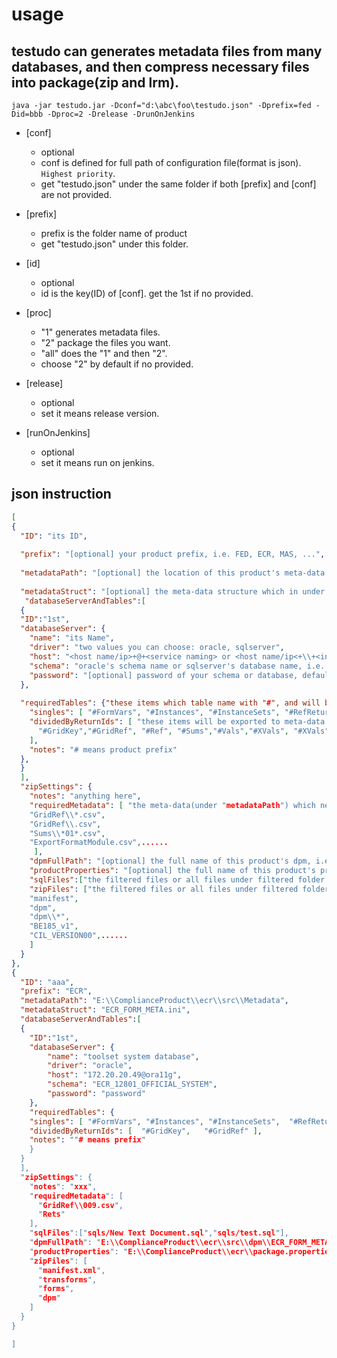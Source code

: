 usage 
===
testudo can generates metadata files from many databases, and then compress necessary files into package(zip and lrm).
------
	java -jar testudo.jar -Dconf="d:\abc\foo\testudo.json" -Dprefix=fed -Did=bbb -Dproc=2 -Drelease -DrunOnJenkins

* [conf]
	* optional
	* conf is defined for full path of configuration file(format is json). `Highest priority`.
	* get "testudo.json" under the same folder if both [prefix] and [conf] are not provided.
	
* [prefix]
	* prefix is the folder name of product
	* get "testudo.json" under this folder.
    
* [id]
	* optional
	* id is the key(ID) of [conf]. get the 1st if no provided.

* [proc]
	* "1" generates metadata files.
	* "2" package the files you want.
	* "all" does the "1" and then "2".
	* choose "2"  by default if no provided.
    
* [release]
	* optional
	* set it means release version. 

* [runOnJenkins]
	* optional
	* set it means run on jenkins. 

json instruction
-------------------------------------------

```json
[
{
  "ID": "its ID",
  
  "prefix": "[optional] your product prefix, i.e. FED, ECR, MAS, ...",
  
  "metadataPath": "[optional] the location of this product's meta-data folder, and which is followed product folder structure, i.e. E:\\ComplianceProduct\\fed\\src\\Metadata",
  
  "metadataStruct": "[optional] the meta-data structure which in under "metadataPath", i.e.FED_FORM_META.ini",
   "databaseServerAndTables":[
  {
  "ID":"1st",
  "databaseServer": {
    "name": "its Name",
    "driver": "two values you can choose: oracle, sqlserver",
    "host": "<host name/ip>+@+<service naming> or <host name/ip<+\\+<instance name>, i.e. 172.20.20.49@ora11g, 172.20.20.57\\sql2012",
    "schema": "oracle's schema name or sqlserver's database name, i.e. ECR_12801_OFFICIAL_SYSTEM",
    "password": "[optional] password of your schema or database, default value is password."
  },
  
  "requiredTables": {"these items which table name with "#", and will be exported to meta-data folder, their exported files' name is table name without #",
    "singles": [ "#FormVars", "#Instances", "#InstanceSets", "#RefReturns", "#Rets" ],
    "dividedByReturnIds": [ "these items will be exported to meta-data folder and will be divided by returnId, their exported files' name is table name(without #) with returnId suffixed",
      "#GridKey","#GridRef", "#Ref", "#Sums","#Vals","#XVals", "#XVals", ......
    ],
    "notes": "# means product prefix"
  },
  }
  ],
  "zipSettings": {
    "notes": "anything here",
    "requiredMetadata": [ "the meta-data(under "metadataPath") which need to imported to dpm, make sure they are all csv",
    "GridRef\\*.csv",
    "GridRef\\.csv",
    "Sums\\*01*.csv",
    "ExportFormatModule.csv",......
     ],
    "dpmFullPath": "[optional] the full name of this product's dpm, i.e. E:\\ComplianceProduct\\fed\\src\\dpm\\FED_FORM_META.accdb",
    "productProperties": "[optional] the full name of this product's properties. i.e. E:\\ComplianceProduct\\fed\\package.properties",
    "sqlFiles":["the filtered files or all files under filtered folder will be executed in dpmFullPath"],
    "zipFiles": ["the filtered files or all files under filtered folder will be packaged",
    "manifest", 
    "dpm",
    "dpm\\*",
    "BE185_v1",
    "CIL_VERSION00",......
    ]
  }
},
{
  "ID": "aaa",
  "prefix": "ECR",
  "metadataPath": "E:\\ComplianceProduct\\ecr\\src\\Metadata",
  "metadataStruct": "ECR_FORM_META.ini",
  "databaseServerAndTables":[
  {
	"ID":"1st",
	"databaseServer": {
		"name": "toolset system database",
    	"driver": "oracle",
    	"host": "172.20.20.49@ora11g",
    	"schema": "ECR_12801_OFFICIAL_SYSTEM",
    	"password": "password"
	},
	"requiredTables": {
    "singles": [ "#FormVars", "#Instances", "#InstanceSets",  "#RefReturns",  "#Rets"   ],
    "dividedByReturnIds": [  "#GridKey",   "#GridRef" ],
    "notes": ""# means prefix"
 	}
  }
  ],
  "zipSettings": {
    "notes": "xxx",
    "requiredMetadata": [
      "GridRef\\009.csv",
      "Rets"
    ],
    "sqlFiles":["sqls/New Text Document.sql","sqls/test.sql"],
    "dpmFullPath": "E:\\ComplianceProduct\\ecr\\src\\dpm\\ECR_FORM_META.accdb",
    "productProperties": "E:\\ComplianceProduct\\ecr\\package.properties",
    "zipFiles": [
      "manifest.xml",
      "transforms",
      "forms",
      "dpm"
    ]
  }
}

]
```